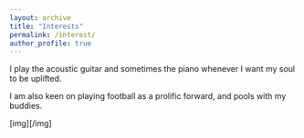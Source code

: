 ```yaml
---
layout: archive
title: "Interests"
permalink: /interest/
author_profile: true
---
```


I play the acoustic guitar and sometimes the piano whenever I want my soul to be uplifted.

I am also keen on playing football as a prolific forward, and pools with my buddies.

[img][/img]
